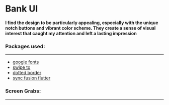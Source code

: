 # Bank UI

**I find the design to be particularly appealing, especially with the unique notch buttons and vibrant color scheme. They create a sense of visual interest that caught my attention and left a lasting impression**

### Packages used:
----
- [google fonts](https://pub.dev/packages/google_fonts)
- [swipe to](https://pub.dev/packages/swipe_to)
- [dotted border](https://pub.dev/packages/dotted_border)
- [sync fusion flutter](https://pub.dev/packages/syncfusion_flutter_charts)

### Screen Grabs:
---
